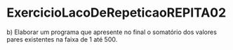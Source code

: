 # ExercicioLacoDeRepeticaoREPITA02
b)   Elaborar um programa que apresente no final o somatório dos valores pares existentes na faixa de 1 até 500. 
